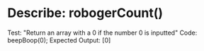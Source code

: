 # Describe: robogerCount()

Test: "Return an array with a 0 if the number 0 is inputted"
Code: beepBoop(0);
Expected Output: \[0]